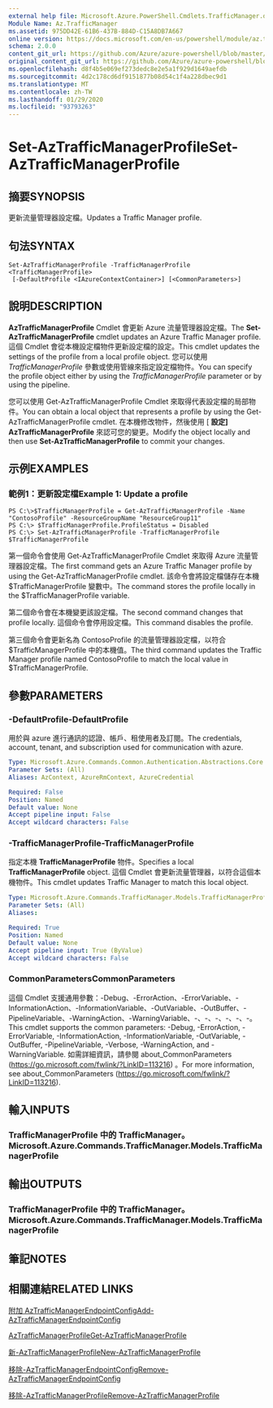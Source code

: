 ```yaml
---
external help file: Microsoft.Azure.PowerShell.Cmdlets.TrafficManager.dll-Help.xml
Module Name: Az.TrafficManager
ms.assetid: 975DD42E-61B6-437B-884D-C15A8DB7A667
online version: https://docs.microsoft.com/en-us/powershell/module/az.trafficmanager/set-aztrafficmanagerprofile
schema: 2.0.0
content_git_url: https://github.com/Azure/azure-powershell/blob/master/src/TrafficManager/TrafficManager/help/Set-AzTrafficManagerProfile.md
original_content_git_url: https://github.com/Azure/azure-powershell/blob/master/src/TrafficManager/TrafficManager/help/Set-AzTrafficManagerProfile.md
ms.openlocfilehash: d8f4b5e069ef273dedc8e2e5a1f929d1649aefdb
ms.sourcegitcommit: 4d2c178cd6df9151877b08d54c1f4a228dbec9d1
ms.translationtype: MT
ms.contentlocale: zh-TW
ms.lasthandoff: 01/29/2020
ms.locfileid: "93793263"
---
```

# <span data-ttu-id="322ad-101">Set-AzTrafficManagerProfile</span><span class="sxs-lookup"><span data-stu-id="322ad-101">Set-AzTrafficManagerProfile</span></span>

## <span data-ttu-id="322ad-102">摘要</span><span class="sxs-lookup"><span data-stu-id="322ad-102">SYNOPSIS</span></span>
<span data-ttu-id="322ad-103">更新流量管理器設定檔。</span><span class="sxs-lookup"><span data-stu-id="322ad-103">Updates a Traffic Manager profile.</span></span>

## <span data-ttu-id="322ad-104">句法</span><span class="sxs-lookup"><span data-stu-id="322ad-104">SYNTAX</span></span>

```
Set-AzTrafficManagerProfile -TrafficManagerProfile <TrafficManagerProfile>
 [-DefaultProfile <IAzureContextContainer>] [<CommonParameters>]
```

## <span data-ttu-id="322ad-105">說明</span><span class="sxs-lookup"><span data-stu-id="322ad-105">DESCRIPTION</span></span>
<span data-ttu-id="322ad-106">**AzTrafficManagerProfile** Cmdlet 會更新 Azure 流量管理器設定檔。</span><span class="sxs-lookup"><span data-stu-id="322ad-106">The **Set-AzTrafficManagerProfile** cmdlet updates an Azure Traffic Manager profile.</span></span>
<span data-ttu-id="322ad-107">這個 Cmdlet 會從本機設定檔物件更新設定檔的設定。</span><span class="sxs-lookup"><span data-stu-id="322ad-107">This cmdlet updates the settings of the profile from a local profile object.</span></span>
<span data-ttu-id="322ad-108">您可以使用 *TrafficManagerProfile* 參數或使用管線來指定設定檔物件。</span><span class="sxs-lookup"><span data-stu-id="322ad-108">You can specify the profile object either by using the *TrafficManagerProfile* parameter or by using the pipeline.</span></span>

<span data-ttu-id="322ad-109">您可以使用 Get-AzTrafficManagerProfile Cmdlet 來取得代表設定檔的局部物件。</span><span class="sxs-lookup"><span data-stu-id="322ad-109">You can obtain a local object that represents a profile by using the Get-AzTrafficManagerProfile cmdlet.</span></span>
<span data-ttu-id="322ad-110">在本機修改物件，然後使用 [ **設定] AzTrafficManagerProfile** 來認可您的變更。</span><span class="sxs-lookup"><span data-stu-id="322ad-110">Modify the object locally and then use **Set-AzTrafficManagerProfile** to commit your changes.</span></span>

## <span data-ttu-id="322ad-111">示例</span><span class="sxs-lookup"><span data-stu-id="322ad-111">EXAMPLES</span></span>

### <span data-ttu-id="322ad-112">範例1：更新設定檔</span><span class="sxs-lookup"><span data-stu-id="322ad-112">Example 1: Update a profile</span></span>
```
PS C:\>$TrafficManagerProfile = Get-AzTrafficManagerProfile -Name "ContosoProfile" -ResourceGroupName "ResourceGroup11" 
PS C:\> $TrafficManagerProfile.ProfileStatus = Disabled
PS C:\> Set-AzTrafficManagerProfile -TrafficManagerProfile $TrafficManagerProfile
```

<span data-ttu-id="322ad-113">第一個命令會使用 Get-AzTrafficManagerProfile Cmdlet 來取得 Azure 流量管理器設定檔。</span><span class="sxs-lookup"><span data-stu-id="322ad-113">The first command gets an Azure Traffic Manager profile by using the Get-AzTrafficManagerProfile cmdlet.</span></span>
<span data-ttu-id="322ad-114">該命令會將設定檔儲存在本機 $TrafficManagerProfile 變數中。</span><span class="sxs-lookup"><span data-stu-id="322ad-114">The command stores the profile locally in the $TrafficManagerProfile variable.</span></span>

<span data-ttu-id="322ad-115">第二個命令會在本機變更該設定檔。</span><span class="sxs-lookup"><span data-stu-id="322ad-115">The second command changes that profile locally.</span></span>
<span data-ttu-id="322ad-116">這個命令會停用設定檔。</span><span class="sxs-lookup"><span data-stu-id="322ad-116">This command disables the profile.</span></span>

<span data-ttu-id="322ad-117">第三個命令會更新名為 ContosoProfile 的流量管理器設定檔，以符合 $TrafficManagerProfile 中的本機值。</span><span class="sxs-lookup"><span data-stu-id="322ad-117">The third command updates the Traffic Manager profile named ContosoProfile to match the local value in $TrafficManagerProfile.</span></span>

## <span data-ttu-id="322ad-118">參數</span><span class="sxs-lookup"><span data-stu-id="322ad-118">PARAMETERS</span></span>

### <span data-ttu-id="322ad-119">-DefaultProfile</span><span class="sxs-lookup"><span data-stu-id="322ad-119">-DefaultProfile</span></span>
<span data-ttu-id="322ad-120">用於與 azure 進行通訊的認證、帳戶、租使用者及訂閱。</span><span class="sxs-lookup"><span data-stu-id="322ad-120">The credentials, account, tenant, and subscription used for communication with azure.</span></span>

```yaml
Type: Microsoft.Azure.Commands.Common.Authentication.Abstractions.Core.IAzureContextContainer
Parameter Sets: (All)
Aliases: AzContext, AzureRmContext, AzureCredential

Required: False
Position: Named
Default value: None
Accept pipeline input: False
Accept wildcard characters: False
```

### <span data-ttu-id="322ad-121">-TrafficManagerProfile</span><span class="sxs-lookup"><span data-stu-id="322ad-121">-TrafficManagerProfile</span></span>
<span data-ttu-id="322ad-122">指定本機 **TrafficManagerProfile** 物件。</span><span class="sxs-lookup"><span data-stu-id="322ad-122">Specifies a local **TrafficManagerProfile** object.</span></span>
<span data-ttu-id="322ad-123">這個 Cmdlet 會更新流量管理器，以符合這個本機物件。</span><span class="sxs-lookup"><span data-stu-id="322ad-123">This cmdlet updates Traffic Manager to match this local object.</span></span>

```yaml
Type: Microsoft.Azure.Commands.TrafficManager.Models.TrafficManagerProfile
Parameter Sets: (All)
Aliases:

Required: True
Position: Named
Default value: None
Accept pipeline input: True (ByValue)
Accept wildcard characters: False
```

### <span data-ttu-id="322ad-124">CommonParameters</span><span class="sxs-lookup"><span data-stu-id="322ad-124">CommonParameters</span></span>
<span data-ttu-id="322ad-125">這個 Cmdlet 支援通用參數：-Debug、-ErrorAction、-ErrorVariable、-InformationAction、-InformationVariable、-OutVariable、-OutBuffer、-PipelineVariable、-WarningAction、-WarningVariable、-、-、-、-、-、-。</span><span class="sxs-lookup"><span data-stu-id="322ad-125">This cmdlet supports the common parameters: -Debug, -ErrorAction, -ErrorVariable, -InformationAction, -InformationVariable, -OutVariable, -OutBuffer, -PipelineVariable, -Verbose, -WarningAction, and -WarningVariable.</span></span> <span data-ttu-id="322ad-126">如需詳細資訊，請參閱 about_CommonParameters (https://go.microsoft.com/fwlink/?LinkID=113216) 。</span><span class="sxs-lookup"><span data-stu-id="322ad-126">For more information, see about_CommonParameters (https://go.microsoft.com/fwlink/?LinkID=113216).</span></span>

## <span data-ttu-id="322ad-127">輸入</span><span class="sxs-lookup"><span data-stu-id="322ad-127">INPUTS</span></span>

### <span data-ttu-id="322ad-128">TrafficManagerProfile 中的 TrafficManager。</span><span class="sxs-lookup"><span data-stu-id="322ad-128">Microsoft.Azure.Commands.TrafficManager.Models.TrafficManagerProfile</span></span>

## <span data-ttu-id="322ad-129">輸出</span><span class="sxs-lookup"><span data-stu-id="322ad-129">OUTPUTS</span></span>

### <span data-ttu-id="322ad-130">TrafficManagerProfile 中的 TrafficManager。</span><span class="sxs-lookup"><span data-stu-id="322ad-130">Microsoft.Azure.Commands.TrafficManager.Models.TrafficManagerProfile</span></span>

## <span data-ttu-id="322ad-131">筆記</span><span class="sxs-lookup"><span data-stu-id="322ad-131">NOTES</span></span>

## <span data-ttu-id="322ad-132">相關連結</span><span class="sxs-lookup"><span data-stu-id="322ad-132">RELATED LINKS</span></span>

[<span data-ttu-id="322ad-133">附加 AzTrafficManagerEndpointConfig</span><span class="sxs-lookup"><span data-stu-id="322ad-133">Add-AzTrafficManagerEndpointConfig</span></span>](./Add-AzTrafficManagerEndpointConfig.md)

[<span data-ttu-id="322ad-134">AzTrafficManagerProfile</span><span class="sxs-lookup"><span data-stu-id="322ad-134">Get-AzTrafficManagerProfile</span></span>](./Get-AzTrafficManagerProfile.md)

[<span data-ttu-id="322ad-135">新-AzTrafficManagerProfile</span><span class="sxs-lookup"><span data-stu-id="322ad-135">New-AzTrafficManagerProfile</span></span>](./New-AzTrafficManagerProfile.md)

[<span data-ttu-id="322ad-136">移除-AzTrafficManagerEndpointConfig</span><span class="sxs-lookup"><span data-stu-id="322ad-136">Remove-AzTrafficManagerEndpointConfig</span></span>](./Remove-AzTrafficManagerEndpointConfig.md)

[<span data-ttu-id="322ad-137">移除-AzTrafficManagerProfile</span><span class="sxs-lookup"><span data-stu-id="322ad-137">Remove-AzTrafficManagerProfile</span></span>](./Remove-AzTrafficManagerProfile.md)



